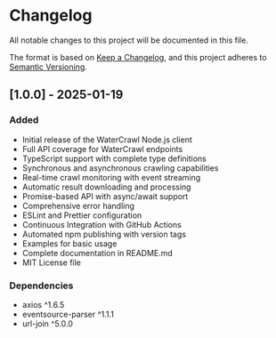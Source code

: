 # Changelog

All notable changes to this project will be documented in this file.

The format is based on [Keep a Changelog](https://keepachangelog.com/en/1.0.0/),
and this project adheres to [Semantic Versioning](https://semver.org/spec/v2.0.0.html).

## [1.0.0] - 2025-01-19

### Added
- Initial release of the WaterCrawl Node.js client
- Full API coverage for WaterCrawl endpoints
- TypeScript support with complete type definitions
- Synchronous and asynchronous crawling capabilities
- Real-time crawl monitoring with event streaming
- Automatic result downloading and processing
- Promise-based API with async/await support
- Comprehensive error handling
- ESLint and Prettier configuration
- Continuous Integration with GitHub Actions
- Automated npm publishing with version tags
- Examples for basic usage
- Complete documentation in README.md
- MIT License file

### Dependencies
- axios ^1.6.5
- eventsource-parser ^1.1.1
- url-join ^5.0.0
